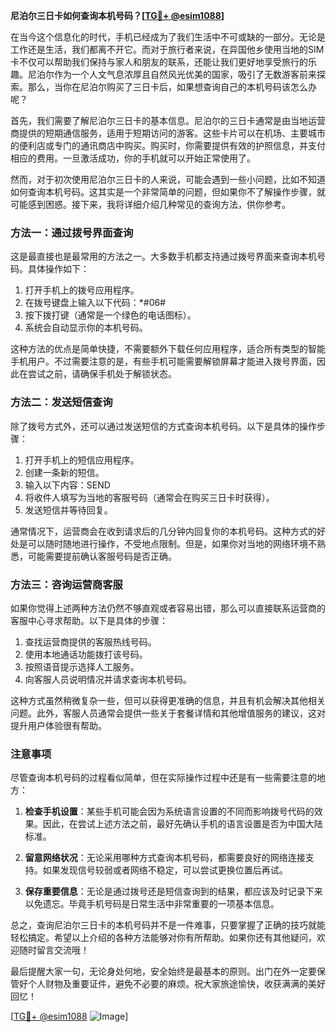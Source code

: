 **尼泊尔三日卡如何查询本机号码？[[TG💪+ @esim1088](https://t.me/s/esim1088)]**

在当今这个信息化的时代，手机已经成为了我们生活中不可或缺的一部分。无论是工作还是生活，我们都离不开它。而对于旅行者来说，在异国他乡使用当地的SIM卡不仅可以帮助我们保持与家人和朋友的联系，还能让我们更好地享受旅行的乐趣。尼泊尔作为一个人文气息浓厚且自然风光优美的国家，吸引了无数游客前来探索。那么，当你在尼泊尔购买了三日卡后，如果想查询自己的本机号码该怎么办呢？

首先，我们需要了解尼泊尔三日卡的基本信息。尼泊尔的三日卡通常是由当地运营商提供的短期通信服务，适用于短期访问的游客。这些卡片可以在机场、主要城市的便利店或专门的通讯商店中购买。购买时，你需要提供有效的护照信息，并支付相应的费用。一旦激活成功，你的手机就可以开始正常使用了。

然而，对于初次使用尼泊尔三日卡的人来说，可能会遇到一些小问题，比如不知道如何查询本机号码。这其实是一个非常简单的问题，但如果你不了解操作步骤，就可能感到困惑。接下来，我将详细介绍几种常见的查询方法，供你参考。

### 方法一：通过拨号界面查询

这是最直接也是最常用的方法之一。大多数手机都支持通过拨号界面来查询本机号码。具体操作如下：

1. 打开手机上的拨号应用程序。
2. 在拨号键盘上输入以下代码：*#06#
3. 按下拨打键（通常是一个绿色的电话图标）。
4. 系统会自动显示你的本机号码。

这种方法的优点是简单快捷，不需要额外下载任何应用程序，适合所有类型的智能手机用户。不过需要注意的是，有些手机可能需要解锁屏幕才能进入拨号界面，因此在尝试之前，请确保手机处于解锁状态。

### 方法二：发送短信查询

除了拨号方式外，还可以通过发送短信的方式查询本机号码。以下是具体的操作步骤：

1. 打开手机上的短信应用程序。
2. 创建一条新的短信。
3. 输入以下内容：SEND
4. 将收件人填写为当地的客服号码（通常会在购买三日卡时获得）。
5. 发送短信并等待回复。

通常情况下，运营商会在收到请求后的几分钟内回复你的本机号码。这种方式的好处是可以随时随地进行操作，不受地点限制。但是，如果你对当地的网络环境不熟悉，可能需要提前确认客服号码是否正确。

### 方法三：咨询运营商客服

如果你觉得上述两种方法仍然不够直观或者容易出错，那么可以直接联系运营商的客服中心寻求帮助。以下是具体的步骤：

1. 查找运营商提供的客服热线号码。
2. 使用本地通话功能拨打该号码。
3. 按照语音提示选择人工服务。
4. 向客服人员说明情况并请求查询本机号码。

这种方式虽然稍微复杂一些，但可以获得更准确的信息，并且有机会解决其他相关问题。此外，客服人员通常会提供一些关于套餐详情和其他增值服务的建议，这对提升用户体验很有帮助。

### 注意事项

尽管查询本机号码的过程看似简单，但在实际操作过程中还是有一些需要注意的地方：

1. **检查手机设置**：某些手机可能会因为系统语言设置的不同而影响拨号代码的效果。因此，在尝试上述方法之前，最好先确认手机的语言设置是否为中国大陆标准。
   
2. **留意网络状况**：无论采用哪种方式查询本机号码，都需要良好的网络连接支持。如果发现信号较弱或者网络不稳定，可以尝试更换位置后再试。
   
3. **保存重要信息**：无论是通过拨号还是短信查询到的结果，都应该及时记录下来以免遗忘。毕竟手机号码是日常生活中非常重要的一项基本信息。

总之，查询尼泊尔三日卡的本机号码并不是一件难事，只要掌握了正确的技巧就能轻松搞定。希望以上介绍的各种方法能够对你有所帮助。如果你还有其他疑问，欢迎随时留言交流哦！

最后提醒大家一句，无论身处何地，安全始终是最基本的原则。出门在外一定要保管好个人财物及重要证件，避免不必要的麻烦。祝大家旅途愉快，收获满满的美好回忆！

[[TG💪+ @esim1088](https://t.me/s/esim1088) ![Image](https://i.postimg.cc/4NQfJmqS/Snipaste-2025-05-13-00-14-12.png)]